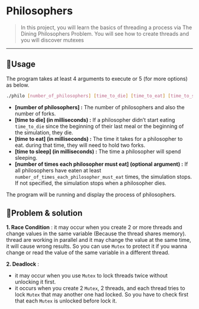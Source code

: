 # Philosophers
> In this project, you will learn the basics of threading a process via The Dining Philosophers Problem. You will see how to create threads and you will discover mutexes

---
## 📝Usage
The program takes at least 4 arguments to execute or 5 (for more options) as below.

```bash
./philo [number_of_philosophers] [time_to_die] [time_to_eat] [time_to_sleep]
```

- **[number of philosophers] :** The number of philosophers and also the number of forks.
- **[time to die] (in milliseconds) :** If a philosopher didn’t start eating `time_to_die` since the beginning of their last meal or the beginning of the simulation, they die.
- **[time to eat] (in milliseconds) :** The time it takes for a philosopher to eat. during that time, they will need to hold two forks.
- **[time to sleep] (in milliseconds) :** The time a philosopher will spend sleeping.
- **[number of times each philosopher must eat] (optional argument) :** If all philosophers have eaten at least `number_of_times_each_philosopher_must_eat` times, the simulation stops. If not specified, the simulation stops when a philosopher dies.

The program will be running and display the process of philosophers.


## 🔑Problem & solution
**1. Race Condition** : it may occur when you create 2 or more threads and change values in the same variable (Because the thread shares memory). thread are working in parallel and it may change the value at the same time, it will cause wrong results. So you can use `Mutex` to protect it if you wanna change or read the value of the same variable in a different thread.

**2. Deadlock** :
- it may occur when you use `Mutex` to lock threads twice without unlocking it first.
- it occurs when you create 2 `Mutex`, 2 threads, and each thread tries to lock `Mutex` that may another one had locked. So you have to check first that each `Mutex` is unlocked before lock it.
